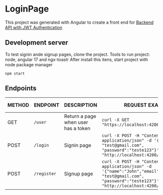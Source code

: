 # LoginPage

This project was generated with Angular to create a front end for [Backend API with JWT Authentication](https://github.com/jaum-fs/login-page-backend)

## Development server

To test signin ande signup pages, clone the project.
Tools to run project: node, angular 17 and ngx-toastr
After install this itens, start project with node package manager

`npm start`

## Endpoints 

| METHOD | ENDPOINT | DESCRIPTION | REQUEST EXAMPLE | RESPONSE EXAMPLE |
|---|---|---|---|---|
| GET | `/user` | Return a page when user has a token | `curl -X GET "https://localhost:4200/user"`
| POST | `/login` | Signin page | `curl -X POST -H "Content-Type: application/json" -d '{"email": "test@gmail.com", "password":"teste123"}' "http://localhost:4200/auth/login"` | `{"name": "xpto", "token":"xpto"}` |
| POST | `/register` | Signup page | `curl -X POST -H "Content-Type: application/json" -d '{"name":"John","email": "test@gmail.com", "password":"teste123"}' "http://localhost:4200/auth/register"` | `{"name": "John", "token":"xpto"}` |



